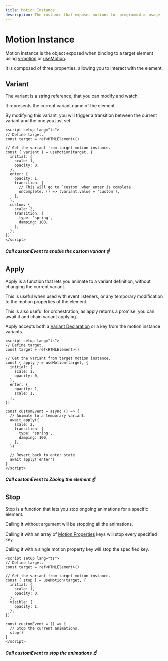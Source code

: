 ```yaml
---
title: Motion Instance
description: The instance that exposes motions for programmatic usage
---
```


# Motion Instance

Motion instance is the object exposed when binding to a target element using [v-motion](/features/directive-usage) or [useMotion](/features/composable-usage).

It is composed of three properties, allowing you to interact with the element.

## Variant

The variant is a string reference, that you can modify and watch.

It represents the current variant name of the element.

By modifying this variant, you will trigger a transition between the current variant and the one you just set.

```vue
<script setup lang="ts">
// Define target.
const target = ref<HTMLElement>()

// Get the variant from target motion instance.
const { variant } = useMotion(target, {
  initial: {
    scale: 1,
    opacity: 0,
  },
  enter: {
    opacity: 1,
    transition: {
      // This will go to `custom` when enter is complete.
      onComplete: () => (variant.value = 'custom'),
    },
  },
  custom: {
    scale: 2,
    transition: {
      type: 'spring',
      damping: 100,
    },
  },
})
</script>
```

##### _Call customEvent to enable the custom variant_ ☝️

## Apply

Apply is a function that lets you animate to a variant definition, without changing the current variant.

This is useful when used with event listeners, or any temporary modification to the motion properties of the element.

This is also useful for orchestration, as apply returns a promise, you can await it and chain variant applying.

Apply accepts both a [Variant Declaration](/features/variants) or a key from the motion instance variants.

```vue
<script setup lang="ts">
// Define target.
const target = ref<HTMLElement>()

// Get the variant from target motion instance.
const { apply } = useMotion(target, {
  initial: {
    scale: 1,
    opacity: 0,
  },
  enter: {
    opacity: 1,
    scale: 1,
  },
})

const customEvent = async () => {
  // Animate to a temporary variant.
  await apply({
    scale: 2,
    transition: {
      type: 'spring',
      damping: 100,
    },
  })

  // Revert back to enter state
  await apply('enter')
}
</script>
```

##### _Call customEvent to Zboing the element_ ☝️

## Stop

Stop is a function that lets you stop ongoing animations for a specific element.

Calling it without argument will be stopping all the animations.

Calling it with an array of [Motion Properties](/features/motion-properties) keys will stop every specified key.

Calling it with a single motion property key will stop the specified key.

```vue
<script setup lang="ts">
// Define target.
const target = ref<HTMLElement>()

// Get the variant from target motion instance.
const { stop } = useMotion(target, {
  initial: {
    scale: 1,
    opacity: 0,
  },
  visible: {
    opacity: 1,
  },
})

const customEvent = () => {
  // Stop the current animations.
  stop()
}
</script>
```

##### _Call customEvent to stop the animations_ ☝️

